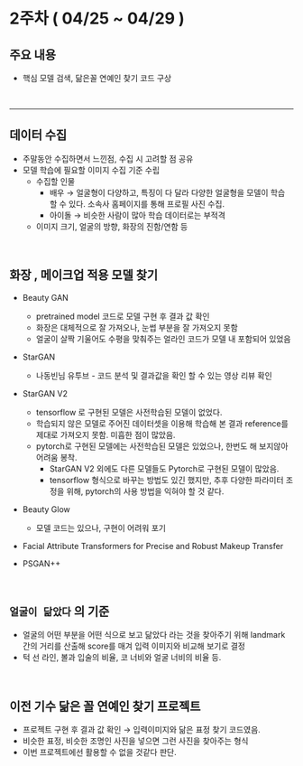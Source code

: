 # 2주차 ( 04/25 ~ 04/29 )

## 주요 내용 
  - 핵심 모델 검색, 닮은꼴 연예인 찾기 코드 구상 

<br/>

----------


## 데이터 수집
- 주말동안 수집하면서 느낀점, 수집 시 고려할 점 공유
- 모델 학습에 필요할 이미지 수집 기준 수립
    - 수집할 인물
        - 배우 → 얼굴형이 다양하고, 특징이 다 달라 다양한 얼굴형을 모델이 학습 할 수 있다. 소속사 홈페이지를 통해 프로필 사진 수집.
        - 아이돌 → 비슷한 사람이 많아 학습 데이터로는 부적격
    - 이미지 크기, 얼굴의 방향, 화장의 진함/연함 등


<br/>



## 화장 , 메이크업 적용 모델 찾기
- Beauty GAN
    - pretrained model 코드로 모델 구현 후 결과 값 확인
    - 화장은 대체적으로 잘 가져오나, 눈썹 부분을 잘 가져오지 못함
    - 얼굴이 살짝 기울어도 수평을 맞춰주는 얼라인 코드가 모델 내 포함되어 있었음
- StarGAN
    - 나동빈님 유투브 - 코드 분석 및 결과값을 확인 할 수 있는 영상 리뷰 확인
        
- StarGAN V2
    - tensorflow 로 구현된 모델은 사전학습된 모델이 없었다.
    - 학습되지 않은 모델로 주어진 데이터셋을 이용해 학습해 본 결과 reference를 제대로 가져오지 못함. 미흡한 점이 많았음.
    - pytorch로 구현된 모델에는 사전학습된 모델은 있었으나, 한번도 해 보지않아 어려움 봉착.
        - StarGAN V2 외에도 다른 모델들도 Pytorch로 구현된 모델이 많았음.
        - tensorflow 형식으로 바꾸는 방법도 있긴 했지만, 추후 다양한 파라미터 조정을 위해, pytorch의 사용 방법을 익혀야 할 것 같다.
  
- Beauty Glow
    - 모델 코드는 있으나, 구현이 어려워 포기
- Facial Attribute Transformers for Precise and Robust Makeup Transfer
- PSGAN++


<br/>



## `얼굴이 닮았다` 의 기준
- 얼굴의 어떤 부분을 어떤 식으로 보고 닮았다 라는 것을 찾아주기 위해 landmark 간의 거리를 산출해 score를 매겨 입력 이미지와 비교해 보기로 결정
- 턱 선 라인, 볼과 입술의 비율, 코 너비와 얼굴 너비의 비율 등.
    

<br/>



## 이전 기수 닮은 꼴 연예인 찾기 프로젝트
- 프로젝트 구현 후 결과 값 확인 → 입력이미지와 닮은 표정 찾기 코드였음.
- 비슷한 표정, 비슷한 조명인 사진을 넣으면 그런 사진을 찾아주는 형식
- 이번 프로젝트에선 활용할 수 없을 것같다 판단.